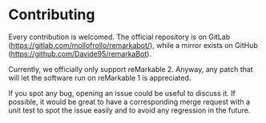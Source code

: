 # Contributing

Every contribution is welcomed. 
The official repository is on GitLab (https://gitlab.com/mollofrollo/remarkabot/), while a mirror exists on GitHub (https://github.com/Davide95/remarkaBot).

Currently, we officially only support reMarkable 2. 
Anyway, any patch that will let the software run on reMarkable 1 is appreciated.

If you spot any bug, opening an issue could be useful to discuss it. 
If possible, it would be great to have a corresponding merge request with a unit test to spot the issue easily and to avoid any regression in the future.
